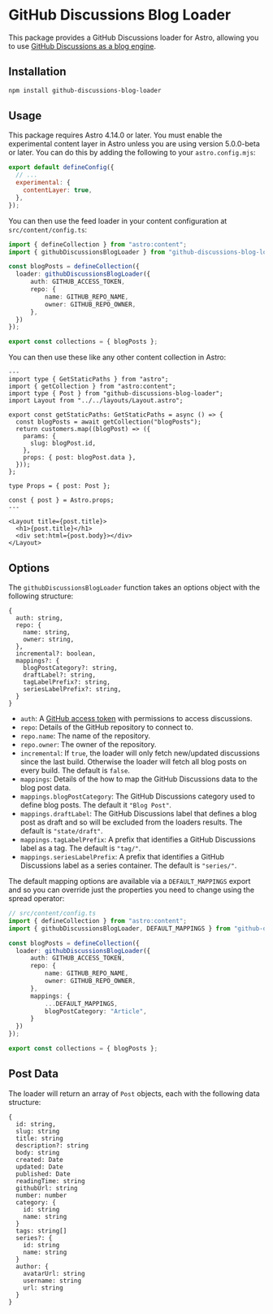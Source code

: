# GitHub Discussions Blog Loader

This package provides a GitHub Discussions loader for Astro, allowing you to use [GitHub Discussions as a blog engine](https://mattbrailsford.dev/building-a-github-discussions-powered-blog).

## Installation

```sh
npm install github-discussions-blog-loader
```

## Usage

This package requires Astro 4.14.0 or later. You must enable the experimental content layer in Astro unless you are using version 5.0.0-beta or later. You can do this by adding the following to your `astro.config.mjs`:

```javascript
export default defineConfig({
  // ...
  experimental: {
    contentLayer: true,
  },
});
```

You can then use the feed loader in your content configuration at `src/content/config.ts`:

```typescript
import { defineCollection } from "astro:content";
import { githubDiscussionsBlogLoader } from "github-discussions-blog-loader";

const blogPosts = defineCollection({
  loader: githubDiscussionsBlogLoader({
      auth: GITHUB_ACCESS_TOKEN,
      repo: {
          name: GITHUB_REPO_NAME,
          owner: GITHUB_REPO_OWNER,
      },
  })
});

export const collections = { blogPosts };
```
You can then use these like any other content collection in Astro:

```astro
---
import type { GetStaticPaths } from "astro";
import { getCollection } from "astro:content";
import type { Post } from "github-discussions-blog-loader";
import Layout from "../../layouts/Layout.astro";

export const getStaticPaths: GetStaticPaths = async () => {
  const blogPosts = await getCollection("blogPosts");
  return customers.map((blogPost) => ({
    params: {
      slug: blogPost.id,
    },
    props: { post: blogPost.data },
  }));
};

type Props = { post: Post };

const { post } = Astro.props;
---

<Layout title={post.title}>
  <h1>{post.title}</h1>
  <div set:html={post.body}></div>
</Layout>

```

## Options

The `githubDiscussionsBlogLoader` function takes an options object with the following structure:

```text
{
  auth: string,
  repo: {
    name: string,
    owner: string,
  },
  incremental?: boolean,
  mappings?: {
    blogPostCategory?: string,
    draftLabel?: string,
    tagLabelPrefix?: string,
    seriesLabelPrefix?: string,
  }
}
```

- `auth`: A [GitHub access token](https://docs.github.com/en/authentication/keeping-your-account-and-data-secure/managing-your-personal-access-tokens) with permissions to access discussions.
- `repo`: Details of the GitHub repository to connect to.
- `repo.name`: The name of the repository.
- `repo.owner`: The owner of the repository.
- `incremental`: If `true`, the loader will only fetch new/updated discussions since the last build. Otherwise the loader will fetch all blog posts on every build. The default is `false`.
- `mappings`: Details of the how to map the GitHub Discussions data to the blog post data. 
- `mappings.blogPostCategory`: The GitHub Discussions category used to define blog posts. The default it `"Blog Post"`.
- `mappings.draftLabel`: The GitHub Discussions label that defines a blog post as draft and so will be excluded from the loaders results. The default is `"state/draft"`.
- `mappings.tagLabelPrefix`: A prefix that identifies a GitHub Discussions label as a tag. The default is `"tag/"`.
- `mappings.seriesLabelPrefix`: A prefix that identifies a GitHub Discussions label as a series container. The default is `"series/"`.

The default mapping options are available via a `DEFAULT_MAPPINGS` export and so you can override just the properties you need to change using the spread operator:

```typescript
// src/content/config.ts
import { defineCollection } from "astro:content";
import { githubDiscussionsBlogLoader, DEFAULT_MAPPINGS } from "github-discussions-blog-loader";

const blogPosts = defineCollection({
  loader: githubDiscussionsBlogLoader({
      auth: GITHUB_ACCESS_TOKEN,
      repo: {
          name: GITHUB_REPO_NAME,
          owner: GITHUB_REPO_OWNER,
      },
      mappings: {
          ...DEFAULT_MAPPINGS,
          blogPostCategory: "Article",
      }
  })
});

export const collections = { blogPosts };
```

## Post Data
The loader will return an array of `Post` objects, each with the following data structure:

```text
{
  id: string,
  slug: string
  title: string
  description?: string
  body: string
  created: Date
  updated: Date
  published: Date
  readingTime: string
  githubUrl: string
  number: number
  category: {
    id: string
    name: string
  }
  tags: string[]
  series?: {
    id: string
    name: string
  }
  author: {
    avatarUrl: string
    username: string
    url: string
  }
}
```